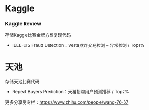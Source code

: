 # Kaggle
### Kaggle Review  
存储Kaggle比赛金牌方案复现代码  
* IEEE-CIS Fraud Detection：Vesta欺诈交易检测 – 异常检测   / Top1%

# 天池
存储天池比赛代码
* Repeat Buyers Prediction：天猫复购用户预测推荐 / Top2%



更多分享见专栏：https://www.zhihu.com/people/wang-76-67
